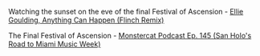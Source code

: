 Watching the sunset on the eve of the final Festival of Ascension - [Ellie Goulding, Anything Can Happen (Flinch Remix)](https://music.apple.com/us/album/anything-could-happen-flinch-remix/1445280236?i=1445280242)

The Final Festival of Ascension - [Monstercat Podcast Ep. 145 (San Holo's Road to Miami Music Week)](https://soundcloud.com/monstercat/mcp145?utm_source=discord&utm_medium=community&utm_id=613162297132580874)

